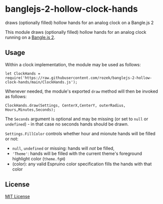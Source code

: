 # banglejs-2-hollow-clock-hands #

draws (optionally filled) hollow hands for an analog clock on a Bangle.js 2

This module draws (optionally filled) hollow hands for an analog clock running on a [Bangle.js 2](https://www.espruino.com/Bangle.js2).

## Usage ##

Within a clock implementation, the module may be used as follows:

```
let ClockHands = require('https://raw.githubusercontent.com/rozek/banglejs-2-hollow-clock-hands/main/ClockHands.js');
```

Whenever needed, the module's exported `draw` method will then be invoked as follows:

```
ClockHands.draw(Settings, CenterX,CenterY, outerRadius, Hours,Minutes,Seconds);
```

The `Seconds` argument is optional and may be missing (or set to `null` or `undefined`) - in that case no seconds hands should be drawn.

`Settings.FillColor` controls whether hour and mionute hands will be filled or not:

* `null`, `undefined` or missing: hands will *not* be filled,
* `'Theme'`: hands will be filled with the current theme's foreground highlight color (`theme.fgH`)
* (color): any valid Espruino color specification fills the hands with that color

## License ##

[MIT License](LICENSE.md)
